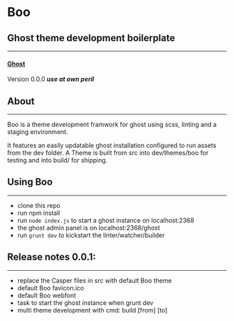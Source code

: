 # Boo
## Ghost theme development boilerplate
---

#### [Ghost](https://github.com/TryGhost)

Version 0.0.0 ***use at own peril***

## About
---
Boo is a theme development framwork for ghost using scss, linting and a staging environment.

It features an easily updatable ghost installation configured to run assets from the dev folder. A Theme is built from src into dev/themes/boo for testing and into build/ for shipping.

## Using Boo
---
- clone this repo
- run npm install
- run ```node index.js``` to start a ghost instance on localhost:2368
- the ghost admin panel is on localhost:2368/ghost
- run ```grunt dev``` to kickstart the linter/watcher/builder

## Release notes 0.0.1:
---
- replace the Casper files in src with default Boo theme
- default Boo favicon.ico
- default Boo webfont
- task to start the ghost instance when grunt dev
- multi theme development with cmd: build [from] [to]
